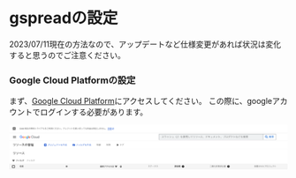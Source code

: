# gspreadの設定
2023/07/11現在の方法なので、アップデートなど仕様変更があれば状況は変化すると思うのでご注意ください。

### Google Cloud Platformの設定
まず、[Google Cloud Platform](https://console.cloud.google.com/cloud-resource-manager)にアクセスしてください。
この際に、googleアカウントでログインする必要があります。

![Image GoogleCloud home](figure/GoogleCloudPlatform_home.png)